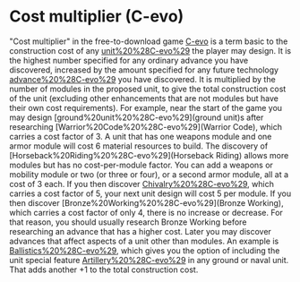 # Cost multiplier (C-evo)

"Cost multiplier" in the free-to-download game [C-evo](C-evo) is a term basic to the construction cost of any [unit%20%28C-evo%29](unit) the player may design.
It is the highest number specified for any ordinary advance you have discovered, increased by the amount specified for any future technology [advance%20%28C-evo%29](advance) you have discovered. It is multiplied by the number of modules in the proposed unit, to give the total construction cost of the unit (excluding other enhancements that are not modules but have their own cost requirements). 
For example, near the start of the game you may design [ground%20unit%20%28C-evo%29](ground unit)s after researching [Warrior%20Code%20%28C-evo%29](Warrior Code), which carries a cost factor of 3. A unit that has one weapons module and one armor module will cost 6 material resources to build. The discovery of [Horseback%20Riding%20%28C-evo%29](Horseback Riding) allows more modules but has no cost-per-module factor. You can add a weapons or mobility module or two (or three or four), or a second armor module, all at a cost of 3 each.
If you then discover [Chivalry%20%28C-evo%29](Chivalry), which carries a cost factor of 5, your next unit design will cost 5 per module. If you then discover [Bronze%20Working%20%28C-evo%29](Bronze Working), which carries a cost factor of only 4, there is no increase or decrease. For that reason, you should usually research Bronze Working before researching an advance that has a higher cost.
Later you may discover advances that affect aspects of a unit other than modules. An example is [Ballistics%20%28C-evo%29](Ballistics), which gives you the option of including the unit special feature [Artillery%20%28C-evo%29](Artillery) in any ground or naval unit. That adds another +1 to the total construction cost. 